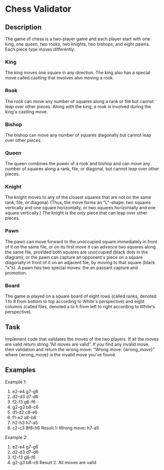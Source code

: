 # Chess Validator

## Description
The game of chess is a two-player game and each player start with one king, one queen, two rooks, two knights, two bishops, and eight pawns. Each piece type moves differently:
### King
The king moves one square in any direction. The king also has a special move called castling that involves also moving a rook.
### Rook
The rook can move any number of squares along a rank or file but cannot leap over other pieces. Along with the king, a rook is involved during the king's castling move.
### Bishop
The bishop can move any number of squares diagonally but cannot leap over other pieces.
### Queen
The queen combines the power of a rook and bishop and can move any number of squares along a rank, file, or diagonal, but cannot leap over other pieces.
### Knight
The knight moves to any of the closest squares that are not on the same rank, file, or diagonal. (Thus, the move forms an "L"-shape: two squares vertically and one square horizontally, or two squares horizontally and one square vertically.) The knight is the only piece that can leap over other pieces.
### Pawn
The pawn can move forward to the unoccupied square immediately in front of it on the same file, or on its first move it can advance two squares along the same file, provided both squares are unoccupied (black dots in the diagram); or the pawn can capture an opponent's piece on a square diagonally in front of it on an adjacent file, by moving to that square (black "x"s). A pawn has two special moves: the en passant capture and promotion.

### Board
The game is played on a square board of eight rows (called ranks, denoted 1 to 8 from bottom to top according to White's perspective) and eight columns (called files, denoted a to h from left to right according to White's perspective).

## Task
Implement code that validates the moves of the two players. If all the moves are valid return string “All moves are valid”. If you find any invalid move, then validation and return the wrong move: “Wrong move: {wrong_move}” where {wrong_move} is the invalid move you’ve found.

## Examples
Example 1:
1. e2-e4   g7-g6
2. d2-d3   d7-d6
3. f2-f3   g8-f6
4. g2-g3   b8-c6
5. d1-d2   c8-e6
6. f1-e2   a8-b8
7. h2-h3   h7-a5
8. c2-c3   Bf8-h6
Result 1:
Wrong move: h7-a5

Example 2:
1. e2-e4   g7-g6
2. d2-d3   d7-d6
3. f2-f3   g8-f6
4. g2-g3   b8-c6
Result 2:
All moves are valid
